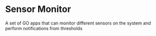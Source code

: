 # Sensor Monitor

A set of GO apps that can monitor different sensors on the system and perform notifications from thresholds
